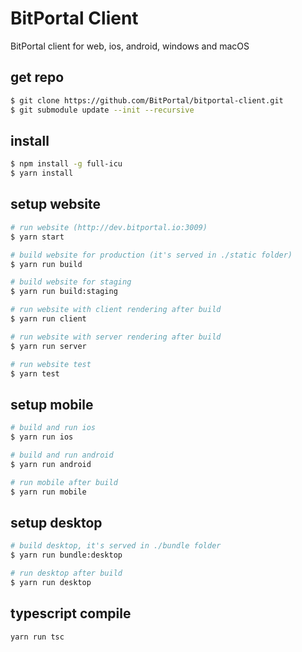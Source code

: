# BitPortal Client

BitPortal client for web, ios, android, windows and macOS

## get repo
```sh
$ git clone https://github.com/BitPortal/bitportal-client.git
$ git submodule update --init --recursive
```

## install
```sh
$ npm install -g full-icu
$ yarn install
```

## setup website
```sh
# run website (http://dev.bitportal.io:3009)
$ yarn start

# build website for production (it's served in ./static folder)
$ yarn run build

# build website for staging
$ yarn run build:staging

# run website with client rendering after build
$ yarn run client

# run website with server rendering after build
$ yarn run server

# run website test
$ yarn test
```

## setup mobile
```sh
# build and run ios
$ yarn run ios

# build and run android
$ yarn run android

# run mobile after build
$ yarn run mobile
```

## setup desktop
```sh
# build desktop, it's served in ./bundle folder
$ yarn run bundle:desktop

# run desktop after build
$ yarn run desktop
```

## typescript compile
```sh
yarn run tsc
```
